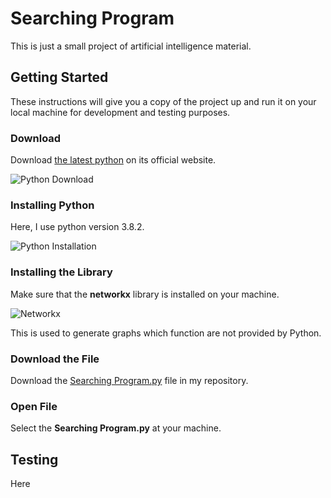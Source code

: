# Searching Program

This is just a small project of artificial intelligence material.

## Getting Started

These instructions will give you a copy of the project up and run it on your local machine for development and testing purposes.

### Download 

Download [the latest python](https://www.python.org/downloads/) on its official website.

![Python Download](https://kelasprogrammer.com/wp-content/uploads/2020/04/Download-python-1024x455.png)

### Installing Python

Here, I use python version 3.8.2.

![Python Installation](https://kelasprogrammer.com/wp-content/uploads/2020/04/instalasi-python-tahap-1-660x413.png)

### Installing the Library

Make sure that the **networkx** library is installed on your machine.

![Networkx](https://graphsandnetworks.com/wp-content/uploads/2019/10/NetworkXOverview_6_1.png)

This is used to generate graphs which function are not provided by Python.

### Download the File

Download the [Searching Program.py](https://github.com/MyArist/Searching_Program/blob/master/Searching%20Program.py) file in my repository.

### Open File

Select the **Searching Program.py** at your machine.



## Testing

Here
